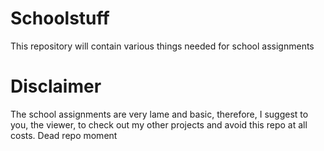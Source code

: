 # Schoolstuff

This repository will contain various things needed for school assignments

# Disclaimer

The school assignments are very lame and basic, therefore, I suggest to you, the viewer, to check out my other projects and avoid this repo at all costs.
Dead repo moment
